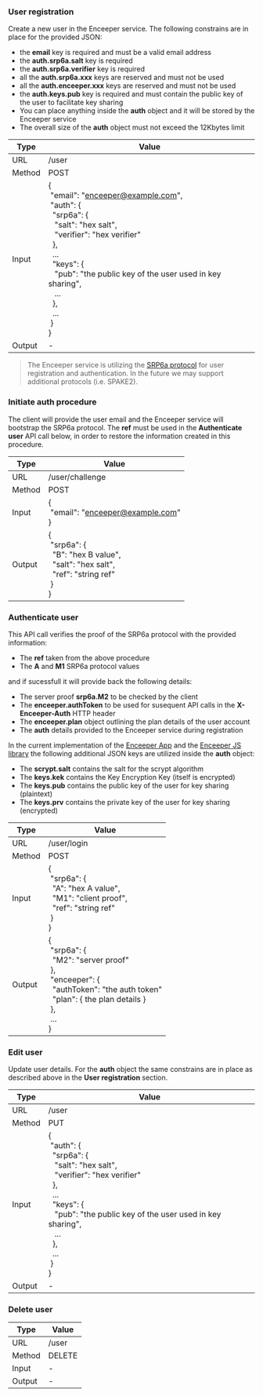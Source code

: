 ### User registration

Create a new user in the Enceeper service. The following constrains are in place for the provided JSON:

- the **email** key is required and must be a valid email address
- the **auth.srp6a.salt** key is required
- the **auth.srp6a.verifier** key is required
- all the **auth.srp6a.xxx** keys are reserved and must not be used
- all the **auth.enceeper.xxx** keys are reserved and must not be used
- the **auth.keys.pub** key is required and must contain the public key of the user to facilitate key sharing
- You can place anything inside the **auth** object and it will be stored by the Enceeper service
- The overall size of the **auth** object must not exceed the 12Kbytes limit

| Type   | Value|
|--------|-|
| URL    | /user|
| Method | POST|
| Input  | {<br>&nbsp;"email": "enceeper@example.com",<br>&nbsp;"auth": {<br>&nbsp;&nbsp;"srp6a": {<br>&nbsp;&nbsp;&nbsp;"salt": "hex salt",<br>&nbsp;&nbsp;&nbsp;"verifier": "hex verifier"<br>&nbsp;&nbsp;},<br>&nbsp;&nbsp;...<br>&nbsp;&nbsp;"keys": {<br>&nbsp;&nbsp;&nbsp;"pub": "the public key of the user used in key sharing",<br>&nbsp;&nbsp;&nbsp;...<br>&nbsp;&nbsp;},<br>&nbsp;&nbsp;...<br>&nbsp;}<br>}|
| Output | -|

> The Enceeper service is utilizing the [SRP6a protocol](http://srp.stanford.edu/design.html) for user registration and authentication. In the future we may support additional protocols (i.e. SPAKE2).

### Initiate auth procedure

The client will provide the user email and the Enceeper service will bootstrap the SRP6a protocol. The **ref** must be used in the **Authenticate user** API call below, in order to restore the information created in this procedure.

| Type   | Value|
|--------|--------------------------------------------------------------------------------------|
| URL    | /user/challenge|
| Method | POST|
| Input  | {<br>&nbsp;"email": "enceeper@example.com"<br>}|
| Output | {<br>&nbsp;"srp6a": {<br>&nbsp;&nbsp;"B": "hex B value",<br>&nbsp;&nbsp;"salt": "hex salt",<br>&nbsp;&nbsp;"ref": "string ref"<br>&nbsp;}<br>}|

### Authenticate user

This API call verifies the proof of the SRP6a protocol with the provided information:

- The **ref** taken from the above procedure
- The **A** and **M1** SRP6a protocol values

and if sucessfull it will provide back the following details:

- The server proof **srp6a.M2** to be checked by the client
- The **enceeper.authToken** to be used for susequent API calls in the **X-Enceeper-Auth** HTTP header
- The **enceeper.plan** object outlining the plan details of the user account
- The **auth** details provided to the Enceeper service during registration

In the current implementation of the [Enceeper App](https://github.com/enceeper/enceeper) and the [Enceeper JS library](https://github.com/enceeper/enceeper-jslib) the following additional JSON keys are utilized inside the **auth** object:

- The **scrypt.salt** contains the salt for the scrypt algorithm
- The **keys.kek** contains the Key Encryption Key (itself is encrypted)
- The **keys.pub** contains the public key of the user for key sharing (plaintext)
- The **keys.prv** contains the private key of the user for key sharing (encrypted)

| Type   | Value|
|--------|-|
| URL    | /user/login|
| Method | POST|
| Input  | {<br>&nbsp;"srp6a": {<br>&nbsp;&nbsp;"A": "hex A value",<br>&nbsp;&nbsp;"M1": "client proof",<br>&nbsp;&nbsp;"ref": "string ref"<br>&nbsp;}<br>}|
| Output | {<br>&nbsp;"srp6a": {<br>&nbsp;&nbsp;"M2": "server proof"<br>&nbsp;},<br>&nbsp;"enceeper": {<br>&nbsp;&nbsp;"authToken": "the auth token"<br>&nbsp;&nbsp;"plan": { the plan details }<br>&nbsp;},<br>&nbsp;...<br>}|

### Edit user

Update user details. For the **auth** object the same constrains are in place as described above in the **User registration** section.

| Type   | Value|
|--------|-|
| URL    | /user|
| Method | PUT|
| Input  | {<br>&nbsp;"auth": {<br>&nbsp;&nbsp;"srp6a": {<br>&nbsp;&nbsp;&nbsp;"salt": "hex salt",<br>&nbsp;&nbsp;&nbsp;"verifier": "hex verifier"<br>&nbsp;&nbsp;},<br>&nbsp;&nbsp;...<br>&nbsp;&nbsp;"keys": {<br>&nbsp;&nbsp;&nbsp;"pub": "the public key of the user used in key sharing",<br>&nbsp;&nbsp;&nbsp;...<br>&nbsp;&nbsp;},<br>&nbsp;&nbsp;...<br>&nbsp;}<br>}|
| Output | -|

### Delete user

| Type   | Value|
|--------|-|
| URL    | /user|
| Method | DELETE|
| Input  | -|
| Output | -|
